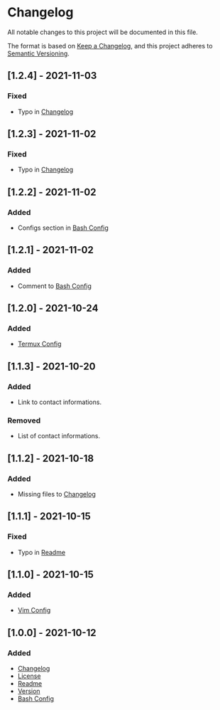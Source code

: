 # Changelog
All notable changes to this project will be documented in this file.

The format is based on [Keep a Changelog](https://keepachangelog.com/en/1.0.0/),
and this project adheres to [Semantic Versioning](https://semver.org/spec/v2.0.0.html).

## [1.2.4] - 2021-11-03
### Fixed
- Typo in [Changelog](CHANGELOG.md)

## [1.2.3] - 2021-11-02
### Fixed
- Typo in [Changelog](CHANGELOG.md)

## [1.2.2] - 2021-11-02
### Added
- Configs section in [Bash Config](home/.bashrc)

## [1.2.1] - 2021-11-02
### Added
- Comment to [Bash Config](home/.bashrc)

## [1.2.0] - 2021-10-24
### Added
- [Termux Config](home/.termux/termux.properties)

## [1.1.3] - 2021-10-20
### Added
- Link to contact informations.

### Removed
- List of contact informations.

## [1.1.2] - 2021-10-18
### Added
- Missing files to [Changelog](CHANGELOG.md)

## [1.1.1] - 2021-10-15
### Fixed
- Typo in [Readme](README.md)

## [1.1.0] - 2021-10-15
### Added
- [Vim Config](home/.vimrc)

## [1.0.0] - 2021-10-12
### Added
- [Changelog](CHANGELOG.md)
- [License](LICENSE)
- [Readme](README.md)
- [Version](VERSION)
- [Bash Config](home/.bashrc)
